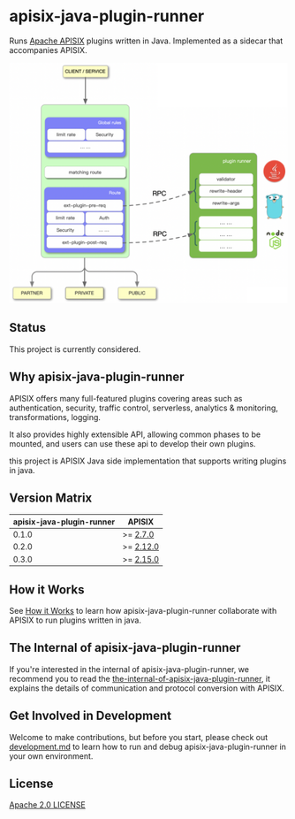 apisix-java-plugin-runner
=================

Runs [Apache APISIX](http://apisix.apache.org/) plugins written in Java.
Implemented as a sidecar that accompanies APISIX.

![apisix-java-plugin-runner-overview](./docs/assets/images/apisix-java-plugin-runner-overview.png)

Status
------

This project is currently considered.

Why apisix-java-plugin-runner
---------------------

APISIX offers many full-featured plugins covering areas such as authentication,
security, traffic control, serverless, analytics & monitoring, transformations, logging.

It also provides highly extensible API, allowing common phases to be mounted,
and users can use these api to develop their own plugins.

this project is APISIX Java side implementation that supports writing plugins in java.

Version Matrix
-------------

| apisix-java-plugin-runner | APISIX                                                                      |
|---------------------------|-----------------------------------------------------------------------------|
| 0.1.0                     | >= [2.7.0](https://github.com/apache/apisix/blob/master/CHANGELOG.md#270)   |
| 0.2.0                     | >= [2.12.0](https://github.com/apache/apisix/blob/master/CHANGELOG.md#2102) |
| 0.3.0                     | >= [2.15.0](https://github.com/apache/apisix/blob/master/CHANGELOG.md#2150) |

How it Works
-------------

See [How it Works](./docs/en/latest/how-it-works.md) to learn how apisix-java-plugin-runner collaborate
with APISIX to run plugins written in java.

The Internal of apisix-java-plugin-runner
---------------------------------

If you're interested in the internal of apisix-java-plugin-runner, we recommend you
to read the [the-internal-of-apisix-java-plugin-runner](./docs/en/latest/the-internal-of-apisix-java-plugin-runner.md),
it explains the details of communication and protocol conversion with APISIX.

Get Involved in Development
---------------------------

Welcome to make contributions, but before you start, please check out
[development.md](./docs/en/latest/development.md) to learn how to run and debug apisix-java-plugin-runner
in your own environment.

License
-------

[Apache 2.0 LICENSE](./LICENSE)
